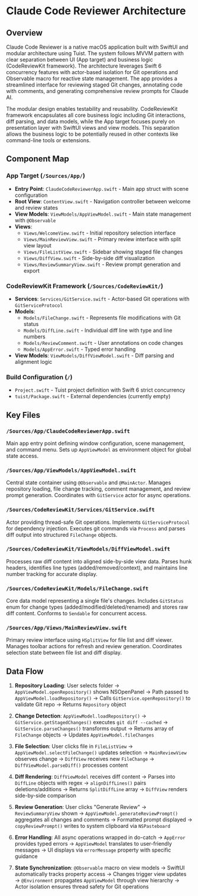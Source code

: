 <!-- Generated: 2025-06-25 10:45:00 UTC -->

# Claude Code Reviewer Architecture

## Overview

Claude Code Reviewer is a native macOS application built with SwiftUI and modular architecture using Tuist. The system follows MVVM pattern with clear separation between UI (App target) and business logic (CodeReviewKit framework). The architecture leverages Swift 6 concurrency features with actor-based isolation for Git operations and Observable macro for reactive state management. The app provides a streamlined interface for reviewing staged Git changes, annotating code with comments, and generating comprehensive review prompts for Claude AI.

The modular design enables testability and reusability. CodeReviewKit framework encapsulates all core business logic including Git interactions, diff parsing, and data models, while the App target focuses purely on presentation layer with SwiftUI views and view models. This separation allows the business logic to be potentially reused in other contexts like command-line tools or extensions.

## Component Map

### App Target (`/Sources/App/`)
- **Entry Point**: `ClaudeCodeReviewerApp.swift` - Main app struct with scene configuration
- **Root View**: `ContentView.swift` - Navigation controller between welcome and review states
- **View Models**: `ViewModels/AppViewModel.swift` - Main state management with `@Observable`
- **Views**:
  - `Views/WelcomeView.swift` - Initial repository selection interface
  - `Views/MainReviewView.swift` - Primary review interface with split view layout
  - `Views/FileListView.swift` - Sidebar showing staged file changes
  - `Views/DiffView.swift` - Side-by-side diff visualization
  - `Views/ReviewSummaryView.swift` - Review prompt generation and export

### CodeReviewKit Framework (`/Sources/CodeReviewKit/`)
- **Services**: `Services/GitService.swift` - Actor-based Git operations with `GitServiceProtocol`
- **Models**:
  - `Models/FileChange.swift` - Represents file modifications with Git status
  - `Models/DiffLine.swift` - Individual diff line with type and line numbers
  - `Models/ReviewComment.swift` - User annotations on code changes
  - `Models/AppError.swift` - Typed error handling
- **View Models**: `ViewModels/DiffViewModel.swift` - Diff parsing and alignment logic

### Build Configuration (`/`)
- `Project.swift` - Tuist project definition with Swift 6 strict concurrency
- `tuist/Package.swift` - External dependencies (currently empty)

## Key Files

### `/Sources/App/ClaudeCodeReviewerApp.swift`
Main app entry point defining window configuration, scene management, and command menu. Sets up `AppViewModel` as environment object for global state access.

### `/Sources/App/ViewModels/AppViewModel.swift`
Central state container using `@Observable` and `@MainActor`. Manages repository loading, file change tracking, comment management, and review prompt generation. Coordinates with `GitService` actor for async operations.

### `/Sources/CodeReviewKit/Services/GitService.swift`
Actor providing thread-safe Git operations. Implements `GitServiceProtocol` for dependency injection. Executes git commands via `Process` and parses diff output into structured `FileChange` objects.

### `/Sources/CodeReviewKit/ViewModels/DiffViewModel.swift`
Processes raw diff content into aligned side-by-side view data. Parses hunk headers, identifies line types (added/removed/context), and maintains line number tracking for accurate display.

### `/Sources/CodeReviewKit/Models/FileChange.swift`
Core data model representing a single file's changes. Includes `GitStatus` enum for change types (added/modified/deleted/renamed) and stores raw diff content. Conforms to `Sendable` for concurrent access.

### `/Sources/App/Views/MainReviewView.swift`
Primary review interface using `HSplitView` for file list and diff viewer. Manages toolbar actions for refresh and review generation. Coordinates selection state between file list and diff display.

## Data Flow

1. **Repository Loading**: User selects folder → `AppViewModel.openRepository()` shows NSOpenPanel → Path passed to `AppViewModel.loadRepository()` → Calls `GitService.openRepository()` to validate Git repo → Returns `Repository` object

2. **Change Detection**: `AppViewModel.loadRepository()` → `GitService.getStagedChanges()` executes `git diff --cached` → `GitService.parseChanges()` transforms output → Returns array of `FileChange` objects → Updates `AppViewModel.fileChanges`

3. **File Selection**: User clicks file in `FileListView` → `AppViewModel.selectFileChange()` updates selection → `MainReviewView` observes change → `DiffView` receives new `FileChange` → `DiffViewModel.parseDiff()` processes content

4. **Diff Rendering**: `DiffViewModel` receives diff content → Parses into `DiffLine` objects with regex → `alignDiffLines()` pairs deletions/additions → Returns `SplitDiffLine` array → `DiffView` renders side-by-side comparison

5. **Review Generation**: User clicks "Generate Review" → `ReviewSummaryView` shown → `AppViewModel.generateReviewPrompt()` aggregates all changes and comments → Formatted prompt displayed → `copyReviewPrompt()` writes to system clipboard via `NSPasteboard`

6. **Error Handling**: All async operations wrapped in do-catch → `AppError` provides typed errors → `AppViewModel` translates to user-friendly messages → UI displays via `errorMessage` property with specific guidance

7. **State Synchronization**: `@Observable` macro on view models → SwiftUI automatically tracks property access → Changes trigger view updates → `@Environment` propagates `AppViewModel` through view hierarchy → Actor isolation ensures thread safety for Git operations